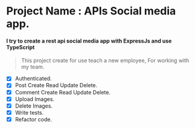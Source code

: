 # Project Name : APIs Social media app.

#### I try to create a rest api social media app with ExpressJs and use TypeScript

> This project create for use teach a new employee, For working with my team.

- [x] Authenticated.
- [x] Post Create Read Update Delete.
- [x] Comment Create Read Update Delete.
- [x] Upload Images.
- [x] Delete Images.
- [x] Write tests.
- [x] Refactor code.
